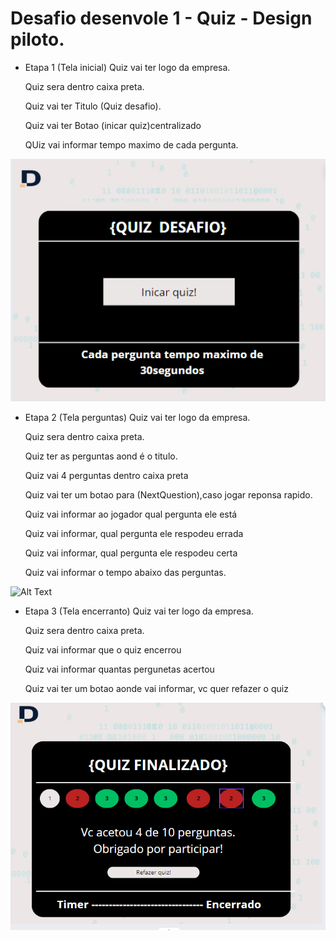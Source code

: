  # Desafio desenvole 1  - Quiz - Design piloto.

 - Etapa 1 (Tela inicial) 
 Quiz vai ter logo da empresa. </p>
 Quiz sera dentro caixa preta.  </p>
 Quiz vai ter Titulo (Quiz desafio).  </p>
 Quiz vai ter Botao (inicar quiz)centralizado </p>
 QUiz vai informar tempo maximo de cada pergunta. </p>
 <img src="quiz inicio.png" alt="Alt Text" width="1000">



 - Etapa 2 (Tela perguntas) 
 Quiz vai ter logo da empresa. </p>
 Quiz sera dentro caixa preta.  </p>
 Quiz ter as perguntas aond é o titulo.  </p>
 Quiz vai 4 perguntas dentro caixa preta </p>
 Quiz vai ter um botao para (NextQuestion),caso jogar reponsa rapido.</p>
 Quiz vai informar ao jogador qual pergunta ele está </p>
 Quiz vai informar, qual pergunta ele respodeu errada </p>
 Quiz vai informar, qual pergunta ele respodeu certa </p>
 Quiz vai informar o tempo abaixo das perguntas.</p>
 <img src="quiz-pergunta" alt="Alt Text" width="1000">


 - Etapa 3 (Tela encerranto) 
 Quiz vai ter logo da empresa. </p>
 Quiz sera dentro caixa preta.  </p>
 Quiz vai informar que o quiz encerrou  </p>
 Quiz vai informar quantas pergunetas acertou </p>
 Quiz vai ter um botao aonde vai informar, vc quer refazer o quiz</p>
 <img src="quiz encerrado.png" alt="Alt Text" width="1000">






 
